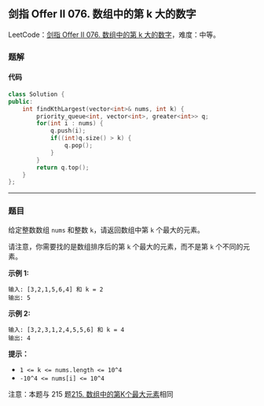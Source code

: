 ## 剑指 Offer II 076. 数组中的第 k 大的数字

LeetCode：[剑指 Offer II 076. 数组中的第 k 大的数字](https://leetcode.cn/problems/xx4gT2/)，难度：中等。

### 题解

#### 代码

```c++
class Solution {
public:
    int findKthLargest(vector<int>& nums, int k) {
        priority_queue<int, vector<int>, greater<int>> q;
        for(int i : nums) {
            q.push(i);
            if((int)q.size() > k) {
                q.pop();
            }
        }
        return q.top();
    }
};
```



---



### 题目

给定整数数组 `nums` 和整数 `k`，请返回数组中第 `k` 个最大的元素。

请注意，你需要找的是数组排序后的第 `k` 个最大的元素，而不是第 `k` 个不同的元素。

 

**示例 1:**

```
输入: [3,2,1,5,6,4] 和 k = 2
输出: 5
```

**示例 2:**

```
输入: [3,2,3,1,2,4,5,5,6] 和 k = 4
输出: 4
```

 

**提示：**

- `1 <= k <= nums.length <= 10^4`
- `-10^4 <= nums[i] <= 10^4`

 

注意：本题与 215 题[215. 数组中的第K个最大元素](https://leetcode-cn.com/problems/kth-largest-element-in-an-array/)相同


